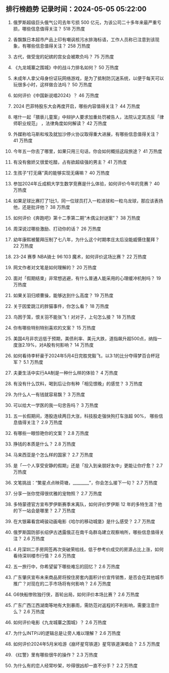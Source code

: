 
## 排行榜趋势 记录时间：2024-05-05 05:22:00
  
  1. 俄罗斯超级巨头俄气公司去年亏损 500 亿元，为该公司二十多年来最严重亏损，哪些信息值得关注？ 518 万热度
    
  2. 香飘飘日本超市产品上印有嘲讽核污水排海标语，工作人员称已注意到该现象，有哪些信息值得关注？ 258 万热度
    
  3. 古代，做受宠的妃嫔的宫女会被欺负吗？ 75 万热度
    
  4. 《九龙城寨之围城》中的战斗力排名如何？ 50 万热度
    
  5. 未成年人拿父母身份证玩网络游戏，是为了抵制防沉迷系统，以便于每天可以玩很多小时，这样做合法吗？ 50 万热度
    
  6. 如何评价《中国新说唱2024》？ 46 万热度
    
  7. 2024 巴菲特股东大会再度开启，哪些内容值得关注？ 44 万热度
    
  8. 喀什一起「猥亵儿童案」中辩护人要求加重处罚被告人，法院认定其违反「律师职业规范」 ，法律角度如何解读？ 42 万热度
    
  9. 外媒称哈马斯和埃及就加沙停火协议取得重大进展，有哪些信息值得关注？ 41 万热度
    
  10. 今年五一你去了哪里，如果只用三句话，你会如何概括这段旅途？ 41 万热度
    
  11. 有没有傲娇又很爱吃醋，占有欲超级强的男主？ 41 万热度
    
  12. 生孩子“打无痛”真的能够实现无痛嘛？ 40 万热度
    
  13. 参加2024年丘成桐大学生数学竞赛是什么体验，如何评价今年的竞赛？ 40 万热度
    
  14. 如果足球比赛打了1比1，同一位球员打入一粒进球和一粒乌龙球，那应该表扬他，还是批评他？ 38 万热度
    
  15. 如何评价《奔跑吧》第十二季第二期“木偶尘封谜案”？ 38 万热度
    
  16. 周深说过哪些激励、打动你的话？ 26 万热度
    
  17. 幼年康熙被鳌拜压制了七八年，为什么这个时期孝庄太后没能威慑住鳌拜？ 22 万热度
    
  18. 23-24 赛季 NBA骑士 96:103 魔术，如何评价这场比赛？ 22 万热度
    
  19. 网文作者对文笔是如何理解的？ 20 万热度
    
  20. 面对「假期结束」非常想逃避，有什么普通人能采用的心理缓冲机制吗？ 19 万热度
    
  21. 如果关羽归顺曹操，能够达到什么高度？ 19 万热度
    
  22. 关于因爱跳江的胖猫事件，你怎么看？ 18 万热度
    
  23. 鸟困于笼，恨关羽不能张飞！对对子，上句怎么接？ 18 万热度
    
  24. 你有哪些特别特别喜欢的文案？ 15 万热度
    
  25. 美国4月非农远低于预期，美债利率、美元大跌，道指飙升超500点，纳指一度涨2.19%，对A股有何影响？ 14 万热度
    
  26. 如何看待李轩豪于2024年5月4日完胜党毅飞，以3:1的比分夺得梦百合杯冠军？ 5.1 万热度
    
  27. 夫妻生活中实行AA制是一种什么样的体验？ 4 万热度
    
  28. 有没有什么饮料，喝到后让你有种「相见恨晚」的感觉？ 3 万热度
    
  29. 为什么人一有钱就容易飘？ 3 万热度
    
  30. 可以给大一学医的我一句忠告吗？ 3 万热度
    
  31. 五一长假期间，港股连续两日大涨，科技股走强快狗打车涨超 90%， 哪些信息值得关注？ 2.9 万热度
    
  32. 有哪些一眼惊艳你的文案？ 2.8 万热度
    
  33. 挣钱的本质是什么？ 2.8 万热度
    
  34. 马来西亚是个怎么样的国家？ 2.7 万热度
    
  35. 是「一个人享受安静的假期」还是「投入到亲朋好友中」更能让你疗愈？ 2.7 万热度
    
  36. 文笔挑战：“繁星点点映荷塘，________”，你会怎么接下一句？ 2.7 万热度
    
  37. 分享一张你觉得很优雅的宠物照？ 2.7 万热度
    
  38. 多特蒙德官方宣布罗伊斯赛季末离队，如何评价罗伊斯 12 年的多特生涯？他的下一站会是哪里？ 2.7 万热度
    
  39. 在大银幕看宫崎骏动画电影《哈尔的移动城堡》是什么感受？ 2.7 万热度
    
  40. 俄罗斯国防部长绍伊古透露俄正在南千岛群岛建立观察哨所，哪些信息值得关注？ 2.6 万热度
    
  41. 4 月深圳二手房网签再次突破荣枯线，低于参考价成交的房源占比上涨，如何看待深圳楼市行情？ 2.6 万热度
    
  42. 五一旅行中，你希望留下哪些难忘的回忆？ 2.6 万热度
    
  43. 广东肇庆宣布未来商品房将按住房套内面积计价宣传销售，是否会在其他城市推广？对现在的二手市场将有何影响？ 2.6 万热度
    
  44. G6快船惨败独行侠，首轮出局，如何评价本场比赛？ 2.6 万热度
    
  45. 广东广西江西湖南等地有大到暴雨，需防范对返程的不利影响，需要注意什么？ 2.6 万热度
    
  46. 如何评价电影《九龙城寨之围城》？ 2.6 万热度
    
  47. 为什么INTP/J的逻辑总是让旁人难以理解？ 2.6 万热度
    
  48. 如何评价2024年5月米哈游《崩坏星穹铁道》星穹铁道演唱会？ 2.5 万热度
    
  49. 《红警》里有哪些很牛的操作？ 2.3 万热度
    
  50. 为什么有的恋人经常吵架，吵得很凶却一直不分手？ 2.2 万热度
    